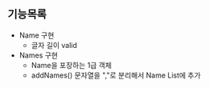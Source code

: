 ## 기능목록

- Name 구현
    - 글자 길이 valid
- Names 구현
    - Name을 포장하는 1급 객체
    - addNames() 문자열을 ","로 분리해서 Name List에 추가 